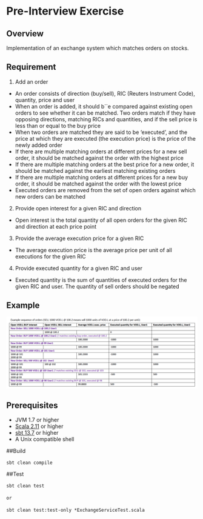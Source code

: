 # Pre-Interview Exercise

## Overview

 Implementation of an exchange system which matches orders on stocks.

## Requirement

1. Add an order
  * An order consists of direction (buy/sell), RIC (Reuters Instrument Code), quantity, price and user
  * When an order is added, it should b``e compared against existing open orders to see whether it can be
matched. Two orders match if they have opposing directions, matching RICs and quantities, and if the
sell price is less than or equal to the buy price
  * When two orders are matched they are said to be ‘executed’, and the price at which they are executed
(the execution price) is the price of the newly added order
  * If there are multiple matching orders at different prices for a new sell order, it should be matched
against the order with the highest price
  * If there are multiple matching orders at the best price for a new order, it should be matched against the
earliest matching existing orders
  * If there are multiple matching orders at different prices for a new buy order, it should be matched
against the order with the lowest price
  * Executed orders are removed from the set of open orders against which new orders can be matched
2. Provide open interest for a given RIC and direction
  * Open interest is the total quantity of all open orders for the given RIC and direction at each price point
3. Provide the average execution price for a given RIC
  * The average execution price is the average price per unit of all executions for the given RIC
4. Provide executed quantity for a given RIC and user
  * Executed quantity is the sum of quantities of executed orders for the given RIC and user. The quantity of
sell orders should be negated

## Example
![alt text](https://raw.githubusercontent.com/Iman/exchange-system/master/data-sample.png "Sample")

## Prerequisites

- JVM 1.7 or higher
- [Scala 2.11](http://www.scala-lang.org/documentation/) or higher
- [sbt 13.7](http://www.scala-sbt.org/0.13/docs/index.html) or higher
- A Unix compatible shell

##Build
```
sbt clean compile
```

##Test
```
sbt clean test

or

sbt clean test:test-only *ExchangeServiceTest.scala
```